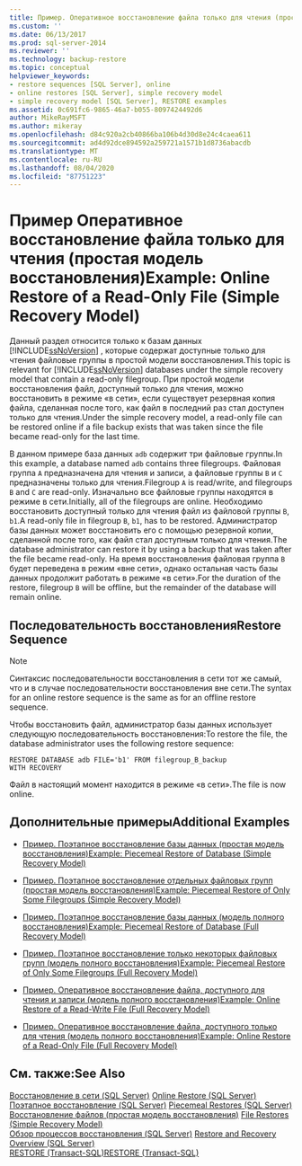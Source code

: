 ```yaml
---
title: Пример. Оперативное восстановление файла только для чтения (простая модель восстановления) | Документация Майкрософт
ms.custom: ''
ms.date: 06/13/2017
ms.prod: sql-server-2014
ms.reviewer: ''
ms.technology: backup-restore
ms.topic: conceptual
helpviewer_keywords:
- restore sequences [SQL Server], online
- online restores [SQL Server], simple recovery model
- simple recovery model [SQL Server], RESTORE examples
ms.assetid: 0c691fc6-9865-46a7-b055-8097424492d6
author: MikeRayMSFT
ms.author: mikeray
ms.openlocfilehash: d84c920a2cb40866ba106b4d30d8e24c4caea611
ms.sourcegitcommit: ad4d92dce894592a259721a1571b1d8736abacdb
ms.translationtype: MT
ms.contentlocale: ru-RU
ms.lasthandoff: 08/04/2020
ms.locfileid: "87751223"
---
```

# <a name="example-online-restore-of-a-read-only-file-simple-recovery-model"></a><span data-ttu-id="2cfe9-102">Пример Оперативное восстановление файла только для чтения (простая модель восстановления)</span><span class="sxs-lookup"><span data-stu-id="2cfe9-102">Example: Online Restore of a Read-Only File (Simple Recovery Model)</span></span>
  <span data-ttu-id="2cfe9-103">Данный раздел относится только к базам данных [!INCLUDE[ssNoVersion](../../includes/ssnoversion-md.md)] , которые содержат доступные только для чтения файловые группы в простой модели восстановления.</span><span class="sxs-lookup"><span data-stu-id="2cfe9-103">This topic is relevant for [!INCLUDE[ssNoVersion](../../includes/ssnoversion-md.md)] databases under the simple recovery model that contain a read-only filegroup.</span></span> <span data-ttu-id="2cfe9-104">При простой модели восстановления файл, доступный только для чтения, можно восстановить в режиме «в сети», если существует резервная копия файла, сделанная после того, как файл в последний раз стал доступен только для чтения.</span><span class="sxs-lookup"><span data-stu-id="2cfe9-104">Under the simple recovery model, a read-only file can be restored online if a file backup exists that was taken since the file became read-only for the last time.</span></span>  
  
 <span data-ttu-id="2cfe9-105">В данном примере база данных `adb` содержит три файловые группы.</span><span class="sxs-lookup"><span data-stu-id="2cfe9-105">In this example, a database named `adb` contains three filegroups.</span></span> <span data-ttu-id="2cfe9-106">Файловая группа `A` предназначена для чтения и записи, а файловые группы `B` и `C` предназначены только для чтения.</span><span class="sxs-lookup"><span data-stu-id="2cfe9-106">Filegroup `A` is read/write, and filegroups `B` and `C` are read-only.</span></span> <span data-ttu-id="2cfe9-107">Изначально все файловые группы находятся в режиме в сети.</span><span class="sxs-lookup"><span data-stu-id="2cfe9-107">Initially, all of the filegroups are online.</span></span> <span data-ttu-id="2cfe9-108">Необходимо восстановить доступный только для чтения файл из файловой группы `B`, `b1`.</span><span class="sxs-lookup"><span data-stu-id="2cfe9-108">A read-only file in filegroup `B`, `b1`, has to be restored.</span></span> <span data-ttu-id="2cfe9-109">Администратор базы данных может восстановить его с помощью резервной копии, сделанной после того, как файл стал доступным только для чтения.</span><span class="sxs-lookup"><span data-stu-id="2cfe9-109">The database administrator can restore it by using a backup that was taken after the file became read-only.</span></span> <span data-ttu-id="2cfe9-110">На время восстановления файловая группа `B` будет переведена в режим «вне сети», однако остальная часть базы данных продолжит работать в режиме «в сети».</span><span class="sxs-lookup"><span data-stu-id="2cfe9-110">For the duration of the restore, filegroup `B` will be offline, but the remainder of the database will remain online.</span></span>  
  
## <a name="restore-sequence"></a><span data-ttu-id="2cfe9-111">Последовательность восстановления</span><span class="sxs-lookup"><span data-stu-id="2cfe9-111">Restore Sequence</span></span>  
  
> [!NOTE]  
>  <span data-ttu-id="2cfe9-112">Синтаксис последовательности восстановления в сети тот же самый, что и в случае последовательности восстановления вне сети.</span><span class="sxs-lookup"><span data-stu-id="2cfe9-112">The syntax for an online restore sequence is the same as for an offline restore sequence.</span></span>  
  
 <span data-ttu-id="2cfe9-113">Чтобы восстановить файл, администратор базы данных использует следующую последовательность восстановления:</span><span class="sxs-lookup"><span data-stu-id="2cfe9-113">To restore the file, the database administrator uses the following restore sequence:</span></span>  
  
```  
RESTORE DATABASE adb FILE='b1' FROM filegroup_B_backup   
WITH RECOVERY  
```  
  
 <span data-ttu-id="2cfe9-114">Файл в настоящий момент находится в режиме «в сети».</span><span class="sxs-lookup"><span data-stu-id="2cfe9-114">The file is now online.</span></span>  
  
## <a name="additional-examples"></a><span data-ttu-id="2cfe9-115">Дополнительные примеры</span><span class="sxs-lookup"><span data-stu-id="2cfe9-115">Additional Examples</span></span>  
  
-   [<span data-ttu-id="2cfe9-116">Пример. Поэтапное восстановление базы данных &#40;простая модель восстановления&#41;</span><span class="sxs-lookup"><span data-stu-id="2cfe9-116">Example: Piecemeal Restore of Database &#40;Simple Recovery Model&#41;</span></span>](example-piecemeal-restore-of-database-simple-recovery-model.md)  
  
-   [<span data-ttu-id="2cfe9-117">Пример. Поэтапное восстановление отдельных файловых групп &#40;простая модель восстановления&#41;</span><span class="sxs-lookup"><span data-stu-id="2cfe9-117">Example: Piecemeal Restore of Only Some Filegroups &#40;Simple Recovery Model&#41;</span></span>](example-piecemeal-restore-of-only-some-filegroups-simple-recovery-model.md)  
  
-   [<span data-ttu-id="2cfe9-118">Пример. Поэтапное восстановление базы данных &#40;модель полного восстановления&#41;</span><span class="sxs-lookup"><span data-stu-id="2cfe9-118">Example: Piecemeal Restore of Database &#40;Full Recovery Model&#41;</span></span>](example-piecemeal-restore-of-database-full-recovery-model.md)  
  
-   [<span data-ttu-id="2cfe9-119">Пример. Поэтапное восстановление только некоторых файловых групп &#40;модель полного восстановления&#41;</span><span class="sxs-lookup"><span data-stu-id="2cfe9-119">Example: Piecemeal Restore of Only Some Filegroups &#40;Full Recovery Model&#41;</span></span>](example-piecemeal-restore-of-only-some-filegroups-full-recovery-model.md)  
  
-   [<span data-ttu-id="2cfe9-120">Пример. Оперативное восстановление файла, доступного для чтения и записи &#40;модель полного восстановления&#41;</span><span class="sxs-lookup"><span data-stu-id="2cfe9-120">Example: Online Restore of a Read-Write File &#40;Full Recovery Model&#41;</span></span>](example-online-restore-of-a-read-write-file-full-recovery-model.md)  
  
-   [<span data-ttu-id="2cfe9-121">Пример. Оперативное восстановление файла, доступного только для чтения &#40;модель полного восстановления&#41;</span><span class="sxs-lookup"><span data-stu-id="2cfe9-121">Example: Online Restore of a Read-Only File &#40;Full Recovery Model&#41;</span></span>](example-online-restore-of-a-read-only-file-full-recovery-model.md)  
  
## <a name="see-also"></a><span data-ttu-id="2cfe9-122">См. также:</span><span class="sxs-lookup"><span data-stu-id="2cfe9-122">See Also</span></span>  
 <span data-ttu-id="2cfe9-123">[Восстановление в сети (SQL Server)](online-restore-sql-server.md) </span><span class="sxs-lookup"><span data-stu-id="2cfe9-123">[Online Restore &#40;SQL Server&#41;](online-restore-sql-server.md) </span></span>  
 <span data-ttu-id="2cfe9-124">[Поэтапное восстановление (SQL Server)](piecemeal-restores-sql-server.md) </span><span class="sxs-lookup"><span data-stu-id="2cfe9-124">[Piecemeal Restores &#40;SQL Server&#41;](piecemeal-restores-sql-server.md) </span></span>  
 <span data-ttu-id="2cfe9-125">[Восстановление файлов (простая модель восстановления)](file-restores-simple-recovery-model.md) </span><span class="sxs-lookup"><span data-stu-id="2cfe9-125">[File Restores &#40;Simple Recovery Model&#41;](file-restores-simple-recovery-model.md) </span></span>  
 <span data-ttu-id="2cfe9-126">[Обзор процессов восстановления (SQL Server)](restore-and-recovery-overview-sql-server.md) </span><span class="sxs-lookup"><span data-stu-id="2cfe9-126">[Restore and Recovery Overview &#40;SQL Server&#41;](restore-and-recovery-overview-sql-server.md) </span></span>  
 [<span data-ttu-id="2cfe9-127">RESTORE (Transact-SQL)</span><span class="sxs-lookup"><span data-stu-id="2cfe9-127">RESTORE &#40;Transact-SQL&#41;</span></span>](/sql/t-sql/statements/restore-statements-transact-sql)  
  
  
